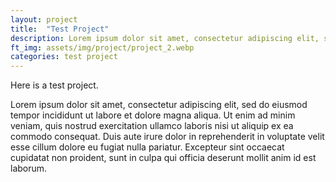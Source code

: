 ```yaml
---
layout: project
title:  "Test Project"
description: Lorem ipsum dolor sit amet, consectetur adipiscing elit, sed do eiusmod tempor incididunt ut labore et dolore magna aliqua. 
ft_img: assets/img/project/project_2.webp
categories: test project
---
```


Here is a test project.
 
Lorem ipsum dolor sit amet, consectetur adipiscing elit, sed do eiusmod tempor incididunt ut labore et dolore magna aliqua. Ut enim ad minim veniam, quis nostrud exercitation ullamco laboris nisi ut aliquip ex ea commodo consequat. Duis aute irure dolor in reprehenderit in voluptate velit esse cillum dolore eu fugiat nulla pariatur. Excepteur sint occaecat cupidatat non proident, sunt in culpa qui officia deserunt mollit anim id est laborum.